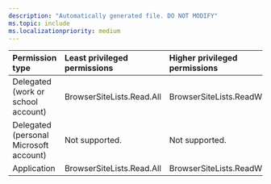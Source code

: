 ```yaml
---
description: "Automatically generated file. DO NOT MODIFY"
ms.topic: include
ms.localizationpriority: medium
---
```


|Permission type|Least privileged permissions|Higher privileged permissions|
|:---|:---|:---|
|Delegated (work or school account)|BrowserSiteLists.Read.All|BrowserSiteLists.ReadWrite.All|
|Delegated (personal Microsoft account)|Not supported.|Not supported.|
|Application|BrowserSiteLists.Read.All|BrowserSiteLists.ReadWrite.All|

